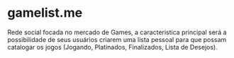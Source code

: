# gamelist.me
Rede social focada no mercado de Games, a característica principal será a possibilidade de seus usuários criarem uma lista pessoal para que possam catalogar os jogos (Jogando, Platinados, Finalizados, Lista de Desejos).
